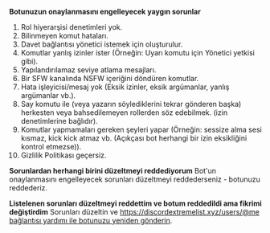 **Botunuzun onaylanmasını engelleyecek yaygın sorunlar**
1. Rol hiyerarşisi denetimleri yok.
2. Bilinmeyen komut hataları.
3. Davet bağlantısı yönetici istemek için oluşturulur.
4. Komutlar yanlış izinler ister (Örneğin: Uyarı komutu için Yönetici yetkisi gibi).
5. Yapılandırılamaz seviye atlama mesajları.
6. Bir SFW kanalında NSFW içeriğini döndüren komutlar.
7. Hata işleyicisi/mesaj yok (Eksik izinler, eksik argümanlar, yanlış argümanlar vb.).
8. Say komutu ile (veya yazarın söylediklerini tekrar gönderen başka) herkesten veya bahsedilemeyen rollerden söz edebilmek. (izin denetimlerine bağlıdır).
9. Komutlar yapmamaları gereken şeyleri yapar (Örneğin: sessize alma sesi kısmaz, kick kick atmaz vb. (Açıkçası bot herhangi bir izin eksikliğini kontrol etmezse)).
10. Gizlilik Politikası geçersiz.

**Sorunlardan herhangi birini düzeltmeyi reddediyorum** Bot'un onaylanmasını engelleyecek sorunları düzeltmeyi reddederseniz - botunuzu reddederiz.

**Listelenen sorunları düzeltmeyi reddettim ve botum reddedildi ama fikrimi değiştirdim** Sorunları düzeltin ve [https://discordextremelist.xyz/users/@me bağlantısı yardımı ile botunuzu yeniden gönderin](https://discordextremelist.xyz/users/@me).